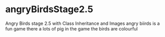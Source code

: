 # angryBirdsStage2.5
Angry Birds stage 2.5 with Class Inheritance and Images
angry biirds is a fun game
there a lots of pig in the game
the birds are colourful